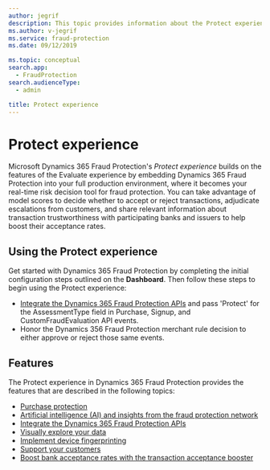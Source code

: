 ```yaml
---
author: jegrif
description: This topic provides information about the Protect experience in Microsoft Dynamics 365 Fraud Protection.
ms.author: v-jegrif
ms.service: fraud-protection
ms.date: 09/12/2019

ms.topic: conceptual
search.app: 
  - FraudProtection
search.audienceType:
  - admin

title: Protect experience
---
```


# Protect experience

Microsoft Dynamics 365 Fraud Protection's *Protect experience* builds on the features of the Evaluate experience by embedding Dynamics 365 Fraud Protection into your full production environment, where it becomes your real-time risk decision tool for fraud protection. You can take advantage of model scores to decide whether to accept or reject transactions, adjudicate escalations from customers, and share relevant information about transaction trustworthiness with participating banks and issuers to help boost their acceptance rates.

## Using the Protect experience
Get started with Dynamics 365 Fraud Protection by completing the initial configuration steps outlined on the **Dashboard**. Then follow these steps to begin using the Protect experience:

- [Integrate the Dynamics 365 Fraud Protection APIs](integrate-real-time-api.md) and pass 'Protect' for the AssessmentType field in Purchase, Signup, and CustomFraudEvaluation API events.
- Honor the Dynamics 356 Fraud Protection merchant rule decision to either approve or reject those same events.

## Features
The Protect experience in Dynamics 365 Fraud Protection provides the features that are described in the following topics:

- [Purchase protection](purchase-protection.md)
- [Artificial intelligence (AI) and insights from the fraud protection network](fraud-protection-network.md)
- [Integrate the Dynamics 365 Fraud Protection APIs](integrate-real-time-api.md)
- [Visually explore your data](graph-explorer.md)
- [Implement device fingerprinting](device-fingerprinting.md)
- [Support your customers](risk-support.md)
- [Boost bank acceptance rates with the transaction acceptance booster](transaction-acceptance-booster.md)
